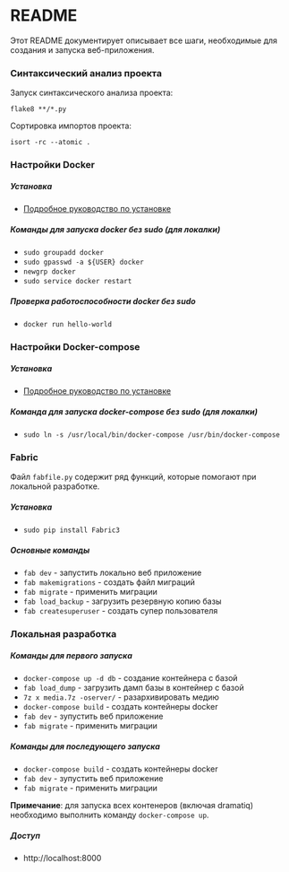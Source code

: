 README
=====================

Этот README документирует описывает все шаги, необходимые для создания и запуска веб-приложения.

### Синтаксический анализ проекта

Запуск синтаксического анализа проекта:

`flake8 **/*.py`

Сортировка импортов проекта:

`isort -rc --atomic .`

### Настройки Docker

##### Установка

* [Подробное руководство по установке](https://docs.docker.com/install/linux/docker-ce/ubuntu/)

##### Команды для запуска docker без sudo (для локалки)

* `sudo groupadd docker`
* `sudo gpasswd -a ${USER} docker`
* `newgrp docker`
* `sudo service docker restart`

##### Проверка работоспособности docker без sudo

* `docker run hello-world`

### Настройки Docker-compose

##### Установка

* [Подробное руководство по установке](https://docs.docker.com/compose/install/)

##### Команда для запуска docker-compose без sudo (для локалки)

* `sudo ln -s /usr/local/bin/docker-compose /usr/bin/docker-compose`

### Fabric

Файл `fabfile.py` содержит ряд функций, которые помогают при локальной разработке.

##### Установка

* `sudo pip install Fabric3`

##### Основные команды

* `fab dev` - запустить локально веб приложение
* `fab makemigrations` - создать файл миграций
* `fab migrate` - применить миграции
* `fab load_backup` - загрузить резервную копию базы
* `fab createsuperuser` - создать супер пользователя

### Локальная разработка

##### Команды для первого запуска

* `docker-compose up -d db` - создание контейнера с базой
* `fab load_dump` - загрузить дамп базы в контейнер с базой
* `7z x media.7z -oserver/` - разархивировать медию
* `docker-compose build` - создать контейнеры docker
* `fab dev` - зупустить веб приложение
* `fab migrate` - применить миграции

##### Команды для последующего запуска

* `docker-compose build` - создать контейнеры docker
* `fab dev` - зупустить веб приложение
* `fab migrate` - применить миграции

**Примечание**: для запуска всех контенеров (включая dramatiq) необходимо выполнить команду `docker-compose up`.

##### Доступ

* http://localhost:8000
